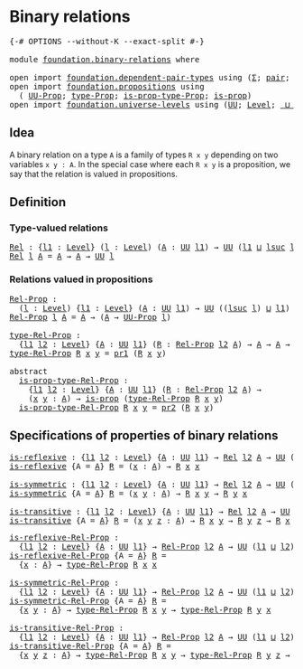 # Binary relations

<pre class="Agda"><a id="29" class="Symbol">{-#</a> <a id="33" class="Keyword">OPTIONS</a> <a id="41" class="Pragma">--without-K</a> <a id="53" class="Pragma">--exact-split</a> <a id="67" class="Symbol">#-}</a>

<a id="72" class="Keyword">module</a> <a id="79" href="foundation.binary-relations.html" class="Module">foundation.binary-relations</a> <a id="107" class="Keyword">where</a>

<a id="114" class="Keyword">open</a> <a id="119" class="Keyword">import</a> <a id="126" href="foundation.dependent-pair-types.html" class="Module">foundation.dependent-pair-types</a> <a id="158" class="Keyword">using</a> <a id="164" class="Symbol">(</a><a id="165" href="foundation-core.dependent-pair-types.html#502" class="Record">Σ</a><a id="166" class="Symbol">;</a> <a id="168" href="foundation-core.dependent-pair-types.html#575" class="InductiveConstructor">pair</a><a id="172" class="Symbol">;</a> <a id="174" href="foundation-core.dependent-pair-types.html#592" class="Field">pr1</a><a id="177" class="Symbol">;</a> <a id="179" href="foundation-core.dependent-pair-types.html#604" class="Field">pr2</a><a id="182" class="Symbol">)</a>
<a id="184" class="Keyword">open</a> <a id="189" class="Keyword">import</a> <a id="196" href="foundation.propositions.html" class="Module">foundation.propositions</a> <a id="220" class="Keyword">using</a>
  <a id="228" class="Symbol">(</a> <a id="230" href="foundation-core.propositions.html#1322" class="Function">UU-Prop</a><a id="237" class="Symbol">;</a> <a id="239" href="foundation-core.propositions.html#1424" class="Function">type-Prop</a><a id="248" class="Symbol">;</a> <a id="250" href="foundation-core.propositions.html#1491" class="Function">is-prop-type-Prop</a><a id="267" class="Symbol">;</a> <a id="269" href="foundation-core.propositions.html#1246" class="Function">is-prop</a><a id="276" class="Symbol">)</a>
<a id="278" class="Keyword">open</a> <a id="283" class="Keyword">import</a> <a id="290" href="foundation.universe-levels.html" class="Module">foundation.universe-levels</a> <a id="317" class="Keyword">using</a> <a id="323" class="Symbol">(</a><a id="324" href="foundation-core.universe-levels.html#222" class="Primitive">UU</a><a id="326" class="Symbol">;</a> <a id="328" href="Agda.Primitive.html#597" class="Postulate">Level</a><a id="333" class="Symbol">;</a> <a id="335" href="Agda.Primitive.html#810" class="Primitive Operator">_⊔_</a><a id="338" class="Symbol">;</a> <a id="340" href="Agda.Primitive.html#780" class="Primitive">lsuc</a><a id="344" class="Symbol">)</a>
</pre>
## Idea

A binary relation on a type `A` is a family of types `R x y` depending on two variables `x y : A`. In the special case where each `R x y` is a proposition, we say that the relation is valued in propositions.


## Definition

### Type-valued relations

<pre class="Agda"><a id="Rel"></a><a id="620" href="foundation.binary-relations.html#620" class="Function">Rel</a> <a id="624" class="Symbol">:</a> <a id="626" class="Symbol">{</a><a id="627" href="foundation.binary-relations.html#627" class="Bound">l1</a> <a id="630" class="Symbol">:</a> <a id="632" href="Agda.Primitive.html#597" class="Postulate">Level</a><a id="637" class="Symbol">}</a> <a id="639" class="Symbol">(</a><a id="640" href="foundation.binary-relations.html#640" class="Bound">l</a> <a id="642" class="Symbol">:</a> <a id="644" href="Agda.Primitive.html#597" class="Postulate">Level</a><a id="649" class="Symbol">)</a> <a id="651" class="Symbol">(</a><a id="652" href="foundation.binary-relations.html#652" class="Bound">A</a> <a id="654" class="Symbol">:</a> <a id="656" href="foundation-core.universe-levels.html#222" class="Primitive">UU</a> <a id="659" href="foundation.binary-relations.html#627" class="Bound">l1</a><a id="661" class="Symbol">)</a> <a id="663" class="Symbol">→</a> <a id="665" href="foundation-core.universe-levels.html#222" class="Primitive">UU</a> <a id="668" class="Symbol">(</a><a id="669" href="foundation.binary-relations.html#627" class="Bound">l1</a> <a id="672" href="Agda.Primitive.html#810" class="Primitive Operator">⊔</a> <a id="674" href="Agda.Primitive.html#780" class="Primitive">lsuc</a> <a id="679" href="foundation.binary-relations.html#640" class="Bound">l</a><a id="680" class="Symbol">)</a>
<a id="682" href="foundation.binary-relations.html#620" class="Function">Rel</a> <a id="686" href="foundation.binary-relations.html#686" class="Bound">l</a> <a id="688" href="foundation.binary-relations.html#688" class="Bound">A</a> <a id="690" class="Symbol">=</a> <a id="692" href="foundation.binary-relations.html#688" class="Bound">A</a> <a id="694" class="Symbol">→</a> <a id="696" href="foundation.binary-relations.html#688" class="Bound">A</a> <a id="698" class="Symbol">→</a> <a id="700" href="foundation-core.universe-levels.html#222" class="Primitive">UU</a> <a id="703" href="foundation.binary-relations.html#686" class="Bound">l</a>
</pre>
### Relations valued in propositions

<pre class="Agda"><a id="Rel-Prop"></a><a id="756" href="foundation.binary-relations.html#756" class="Function">Rel-Prop</a> <a id="765" class="Symbol">:</a>
  <a id="769" class="Symbol">(</a><a id="770" href="foundation.binary-relations.html#770" class="Bound">l</a> <a id="772" class="Symbol">:</a> <a id="774" href="Agda.Primitive.html#597" class="Postulate">Level</a><a id="779" class="Symbol">)</a> <a id="781" class="Symbol">{</a><a id="782" href="foundation.binary-relations.html#782" class="Bound">l1</a> <a id="785" class="Symbol">:</a> <a id="787" href="Agda.Primitive.html#597" class="Postulate">Level</a><a id="792" class="Symbol">}</a> <a id="794" class="Symbol">(</a><a id="795" href="foundation.binary-relations.html#795" class="Bound">A</a> <a id="797" class="Symbol">:</a> <a id="799" href="foundation-core.universe-levels.html#222" class="Primitive">UU</a> <a id="802" href="foundation.binary-relations.html#782" class="Bound">l1</a><a id="804" class="Symbol">)</a> <a id="806" class="Symbol">→</a> <a id="808" href="foundation-core.universe-levels.html#222" class="Primitive">UU</a> <a id="811" class="Symbol">((</a><a id="813" href="Agda.Primitive.html#780" class="Primitive">lsuc</a> <a id="818" href="foundation.binary-relations.html#770" class="Bound">l</a><a id="819" class="Symbol">)</a> <a id="821" href="Agda.Primitive.html#810" class="Primitive Operator">⊔</a> <a id="823" href="foundation.binary-relations.html#782" class="Bound">l1</a><a id="825" class="Symbol">)</a>
<a id="827" href="foundation.binary-relations.html#756" class="Function">Rel-Prop</a> <a id="836" href="foundation.binary-relations.html#836" class="Bound">l</a> <a id="838" href="foundation.binary-relations.html#838" class="Bound">A</a> <a id="840" class="Symbol">=</a> <a id="842" href="foundation.binary-relations.html#838" class="Bound">A</a> <a id="844" class="Symbol">→</a> <a id="846" class="Symbol">(</a><a id="847" href="foundation.binary-relations.html#838" class="Bound">A</a> <a id="849" class="Symbol">→</a> <a id="851" href="foundation-core.propositions.html#1322" class="Function">UU-Prop</a> <a id="859" href="foundation.binary-relations.html#836" class="Bound">l</a><a id="860" class="Symbol">)</a>

<a id="type-Rel-Prop"></a><a id="863" href="foundation.binary-relations.html#863" class="Function">type-Rel-Prop</a> <a id="877" class="Symbol">:</a>
  <a id="881" class="Symbol">{</a><a id="882" href="foundation.binary-relations.html#882" class="Bound">l1</a> <a id="885" href="foundation.binary-relations.html#885" class="Bound">l2</a> <a id="888" class="Symbol">:</a> <a id="890" href="Agda.Primitive.html#597" class="Postulate">Level</a><a id="895" class="Symbol">}</a> <a id="897" class="Symbol">{</a><a id="898" href="foundation.binary-relations.html#898" class="Bound">A</a> <a id="900" class="Symbol">:</a> <a id="902" href="foundation-core.universe-levels.html#222" class="Primitive">UU</a> <a id="905" href="foundation.binary-relations.html#882" class="Bound">l1</a><a id="907" class="Symbol">}</a> <a id="909" class="Symbol">(</a><a id="910" href="foundation.binary-relations.html#910" class="Bound">R</a> <a id="912" class="Symbol">:</a> <a id="914" href="foundation.binary-relations.html#756" class="Function">Rel-Prop</a> <a id="923" href="foundation.binary-relations.html#885" class="Bound">l2</a> <a id="926" href="foundation.binary-relations.html#898" class="Bound">A</a><a id="927" class="Symbol">)</a> <a id="929" class="Symbol">→</a> <a id="931" href="foundation.binary-relations.html#898" class="Bound">A</a> <a id="933" class="Symbol">→</a> <a id="935" href="foundation.binary-relations.html#898" class="Bound">A</a> <a id="937" class="Symbol">→</a> <a id="939" href="foundation-core.universe-levels.html#222" class="Primitive">UU</a> <a id="942" href="foundation.binary-relations.html#885" class="Bound">l2</a>
<a id="945" href="foundation.binary-relations.html#863" class="Function">type-Rel-Prop</a> <a id="959" href="foundation.binary-relations.html#959" class="Bound">R</a> <a id="961" href="foundation.binary-relations.html#961" class="Bound">x</a> <a id="963" href="foundation.binary-relations.html#963" class="Bound">y</a> <a id="965" class="Symbol">=</a> <a id="967" href="foundation-core.dependent-pair-types.html#592" class="Field">pr1</a> <a id="971" class="Symbol">(</a><a id="972" href="foundation.binary-relations.html#959" class="Bound">R</a> <a id="974" href="foundation.binary-relations.html#961" class="Bound">x</a> <a id="976" href="foundation.binary-relations.html#963" class="Bound">y</a><a id="977" class="Symbol">)</a>

<a id="980" class="Keyword">abstract</a>
  <a id="is-prop-type-Rel-Prop"></a><a id="991" href="foundation.binary-relations.html#991" class="Function">is-prop-type-Rel-Prop</a> <a id="1013" class="Symbol">:</a>
    <a id="1019" class="Symbol">{</a><a id="1020" href="foundation.binary-relations.html#1020" class="Bound">l1</a> <a id="1023" href="foundation.binary-relations.html#1023" class="Bound">l2</a> <a id="1026" class="Symbol">:</a> <a id="1028" href="Agda.Primitive.html#597" class="Postulate">Level</a><a id="1033" class="Symbol">}</a> <a id="1035" class="Symbol">{</a><a id="1036" href="foundation.binary-relations.html#1036" class="Bound">A</a> <a id="1038" class="Symbol">:</a> <a id="1040" href="foundation-core.universe-levels.html#222" class="Primitive">UU</a> <a id="1043" href="foundation.binary-relations.html#1020" class="Bound">l1</a><a id="1045" class="Symbol">}</a> <a id="1047" class="Symbol">(</a><a id="1048" href="foundation.binary-relations.html#1048" class="Bound">R</a> <a id="1050" class="Symbol">:</a> <a id="1052" href="foundation.binary-relations.html#756" class="Function">Rel-Prop</a> <a id="1061" href="foundation.binary-relations.html#1023" class="Bound">l2</a> <a id="1064" href="foundation.binary-relations.html#1036" class="Bound">A</a><a id="1065" class="Symbol">)</a> <a id="1067" class="Symbol">→</a>
    <a id="1073" class="Symbol">(</a><a id="1074" href="foundation.binary-relations.html#1074" class="Bound">x</a> <a id="1076" href="foundation.binary-relations.html#1076" class="Bound">y</a> <a id="1078" class="Symbol">:</a> <a id="1080" href="foundation.binary-relations.html#1036" class="Bound">A</a><a id="1081" class="Symbol">)</a> <a id="1083" class="Symbol">→</a> <a id="1085" href="foundation-core.propositions.html#1246" class="Function">is-prop</a> <a id="1093" class="Symbol">(</a><a id="1094" href="foundation.binary-relations.html#863" class="Function">type-Rel-Prop</a> <a id="1108" href="foundation.binary-relations.html#1048" class="Bound">R</a> <a id="1110" href="foundation.binary-relations.html#1074" class="Bound">x</a> <a id="1112" href="foundation.binary-relations.html#1076" class="Bound">y</a><a id="1113" class="Symbol">)</a>
  <a id="1117" href="foundation.binary-relations.html#991" class="Function">is-prop-type-Rel-Prop</a> <a id="1139" href="foundation.binary-relations.html#1139" class="Bound">R</a> <a id="1141" href="foundation.binary-relations.html#1141" class="Bound">x</a> <a id="1143" href="foundation.binary-relations.html#1143" class="Bound">y</a> <a id="1145" class="Symbol">=</a> <a id="1147" href="foundation-core.dependent-pair-types.html#604" class="Field">pr2</a> <a id="1151" class="Symbol">(</a><a id="1152" href="foundation.binary-relations.html#1139" class="Bound">R</a> <a id="1154" href="foundation.binary-relations.html#1141" class="Bound">x</a> <a id="1156" href="foundation.binary-relations.html#1143" class="Bound">y</a><a id="1157" class="Symbol">)</a>
</pre>
## Specifications of properties of binary relations

<pre class="Agda"><a id="is-reflexive"></a><a id="1225" href="foundation.binary-relations.html#1225" class="Function">is-reflexive</a> <a id="1238" class="Symbol">:</a> <a id="1240" class="Symbol">{</a><a id="1241" href="foundation.binary-relations.html#1241" class="Bound">l1</a> <a id="1244" href="foundation.binary-relations.html#1244" class="Bound">l2</a> <a id="1247" class="Symbol">:</a> <a id="1249" href="Agda.Primitive.html#597" class="Postulate">Level</a><a id="1254" class="Symbol">}</a> <a id="1256" class="Symbol">{</a><a id="1257" href="foundation.binary-relations.html#1257" class="Bound">A</a> <a id="1259" class="Symbol">:</a> <a id="1261" href="foundation-core.universe-levels.html#222" class="Primitive">UU</a> <a id="1264" href="foundation.binary-relations.html#1241" class="Bound">l1</a><a id="1266" class="Symbol">}</a> <a id="1268" class="Symbol">→</a> <a id="1270" href="foundation.binary-relations.html#620" class="Function">Rel</a> <a id="1274" href="foundation.binary-relations.html#1244" class="Bound">l2</a> <a id="1277" href="foundation.binary-relations.html#1257" class="Bound">A</a> <a id="1279" class="Symbol">→</a> <a id="1281" href="foundation-core.universe-levels.html#222" class="Primitive">UU</a> <a id="1284" class="Symbol">(</a><a id="1285" href="foundation.binary-relations.html#1241" class="Bound">l1</a> <a id="1288" href="Agda.Primitive.html#810" class="Primitive Operator">⊔</a> <a id="1290" href="foundation.binary-relations.html#1244" class="Bound">l2</a><a id="1292" class="Symbol">)</a>
<a id="1294" href="foundation.binary-relations.html#1225" class="Function">is-reflexive</a> <a id="1307" class="Symbol">{</a><a id="1308" class="Argument">A</a> <a id="1310" class="Symbol">=</a> <a id="1312" href="foundation.binary-relations.html#1312" class="Bound">A</a><a id="1313" class="Symbol">}</a> <a id="1315" href="foundation.binary-relations.html#1315" class="Bound">R</a> <a id="1317" class="Symbol">=</a> <a id="1319" class="Symbol">(</a><a id="1320" href="foundation.binary-relations.html#1320" class="Bound">x</a> <a id="1322" class="Symbol">:</a> <a id="1324" href="foundation.binary-relations.html#1312" class="Bound">A</a><a id="1325" class="Symbol">)</a> <a id="1327" class="Symbol">→</a> <a id="1329" href="foundation.binary-relations.html#1315" class="Bound">R</a> <a id="1331" href="foundation.binary-relations.html#1320" class="Bound">x</a> <a id="1333" href="foundation.binary-relations.html#1320" class="Bound">x</a>

<a id="is-symmetric"></a><a id="1336" href="foundation.binary-relations.html#1336" class="Function">is-symmetric</a> <a id="1349" class="Symbol">:</a> <a id="1351" class="Symbol">{</a><a id="1352" href="foundation.binary-relations.html#1352" class="Bound">l1</a> <a id="1355" href="foundation.binary-relations.html#1355" class="Bound">l2</a> <a id="1358" class="Symbol">:</a> <a id="1360" href="Agda.Primitive.html#597" class="Postulate">Level</a><a id="1365" class="Symbol">}</a> <a id="1367" class="Symbol">{</a><a id="1368" href="foundation.binary-relations.html#1368" class="Bound">A</a> <a id="1370" class="Symbol">:</a> <a id="1372" href="foundation-core.universe-levels.html#222" class="Primitive">UU</a> <a id="1375" href="foundation.binary-relations.html#1352" class="Bound">l1</a><a id="1377" class="Symbol">}</a> <a id="1379" class="Symbol">→</a> <a id="1381" href="foundation.binary-relations.html#620" class="Function">Rel</a> <a id="1385" href="foundation.binary-relations.html#1355" class="Bound">l2</a> <a id="1388" href="foundation.binary-relations.html#1368" class="Bound">A</a> <a id="1390" class="Symbol">→</a> <a id="1392" href="foundation-core.universe-levels.html#222" class="Primitive">UU</a> <a id="1395" class="Symbol">(</a><a id="1396" href="foundation.binary-relations.html#1352" class="Bound">l1</a> <a id="1399" href="Agda.Primitive.html#810" class="Primitive Operator">⊔</a> <a id="1401" href="foundation.binary-relations.html#1355" class="Bound">l2</a><a id="1403" class="Symbol">)</a>
<a id="1405" href="foundation.binary-relations.html#1336" class="Function">is-symmetric</a> <a id="1418" class="Symbol">{</a><a id="1419" class="Argument">A</a> <a id="1421" class="Symbol">=</a> <a id="1423" href="foundation.binary-relations.html#1423" class="Bound">A</a><a id="1424" class="Symbol">}</a> <a id="1426" href="foundation.binary-relations.html#1426" class="Bound">R</a> <a id="1428" class="Symbol">=</a> <a id="1430" class="Symbol">(</a><a id="1431" href="foundation.binary-relations.html#1431" class="Bound">x</a> <a id="1433" href="foundation.binary-relations.html#1433" class="Bound">y</a> <a id="1435" class="Symbol">:</a> <a id="1437" href="foundation.binary-relations.html#1423" class="Bound">A</a><a id="1438" class="Symbol">)</a> <a id="1440" class="Symbol">→</a> <a id="1442" href="foundation.binary-relations.html#1426" class="Bound">R</a> <a id="1444" href="foundation.binary-relations.html#1431" class="Bound">x</a> <a id="1446" href="foundation.binary-relations.html#1433" class="Bound">y</a> <a id="1448" class="Symbol">→</a> <a id="1450" href="foundation.binary-relations.html#1426" class="Bound">R</a> <a id="1452" href="foundation.binary-relations.html#1433" class="Bound">y</a> <a id="1454" href="foundation.binary-relations.html#1431" class="Bound">x</a>

<a id="is-transitive"></a><a id="1457" href="foundation.binary-relations.html#1457" class="Function">is-transitive</a> <a id="1471" class="Symbol">:</a> <a id="1473" class="Symbol">{</a><a id="1474" href="foundation.binary-relations.html#1474" class="Bound">l1</a> <a id="1477" href="foundation.binary-relations.html#1477" class="Bound">l2</a> <a id="1480" class="Symbol">:</a> <a id="1482" href="Agda.Primitive.html#597" class="Postulate">Level</a><a id="1487" class="Symbol">}</a> <a id="1489" class="Symbol">{</a><a id="1490" href="foundation.binary-relations.html#1490" class="Bound">A</a> <a id="1492" class="Symbol">:</a> <a id="1494" href="foundation-core.universe-levels.html#222" class="Primitive">UU</a> <a id="1497" href="foundation.binary-relations.html#1474" class="Bound">l1</a><a id="1499" class="Symbol">}</a> <a id="1501" class="Symbol">→</a> <a id="1503" href="foundation.binary-relations.html#620" class="Function">Rel</a> <a id="1507" href="foundation.binary-relations.html#1477" class="Bound">l2</a> <a id="1510" href="foundation.binary-relations.html#1490" class="Bound">A</a> <a id="1512" class="Symbol">→</a> <a id="1514" href="foundation-core.universe-levels.html#222" class="Primitive">UU</a> <a id="1517" class="Symbol">(</a><a id="1518" href="foundation.binary-relations.html#1474" class="Bound">l1</a> <a id="1521" href="Agda.Primitive.html#810" class="Primitive Operator">⊔</a> <a id="1523" href="foundation.binary-relations.html#1477" class="Bound">l2</a><a id="1525" class="Symbol">)</a>
<a id="1527" href="foundation.binary-relations.html#1457" class="Function">is-transitive</a> <a id="1541" class="Symbol">{</a><a id="1542" class="Argument">A</a> <a id="1544" class="Symbol">=</a> <a id="1546" href="foundation.binary-relations.html#1546" class="Bound">A</a><a id="1547" class="Symbol">}</a> <a id="1549" href="foundation.binary-relations.html#1549" class="Bound">R</a> <a id="1551" class="Symbol">=</a> <a id="1553" class="Symbol">(</a><a id="1554" href="foundation.binary-relations.html#1554" class="Bound">x</a> <a id="1556" href="foundation.binary-relations.html#1556" class="Bound">y</a> <a id="1558" href="foundation.binary-relations.html#1558" class="Bound">z</a> <a id="1560" class="Symbol">:</a> <a id="1562" href="foundation.binary-relations.html#1546" class="Bound">A</a><a id="1563" class="Symbol">)</a> <a id="1565" class="Symbol">→</a> <a id="1567" href="foundation.binary-relations.html#1549" class="Bound">R</a> <a id="1569" href="foundation.binary-relations.html#1554" class="Bound">x</a> <a id="1571" href="foundation.binary-relations.html#1556" class="Bound">y</a> <a id="1573" class="Symbol">→</a> <a id="1575" href="foundation.binary-relations.html#1549" class="Bound">R</a> <a id="1577" href="foundation.binary-relations.html#1556" class="Bound">y</a> <a id="1579" href="foundation.binary-relations.html#1558" class="Bound">z</a> <a id="1581" class="Symbol">→</a> <a id="1583" href="foundation.binary-relations.html#1549" class="Bound">R</a> <a id="1585" href="foundation.binary-relations.html#1554" class="Bound">x</a> <a id="1587" href="foundation.binary-relations.html#1558" class="Bound">z</a>
</pre>
<pre class="Agda"><a id="is-reflexive-Rel-Prop"></a><a id="1602" href="foundation.binary-relations.html#1602" class="Function">is-reflexive-Rel-Prop</a> <a id="1624" class="Symbol">:</a>
  <a id="1628" class="Symbol">{</a><a id="1629" href="foundation.binary-relations.html#1629" class="Bound">l1</a> <a id="1632" href="foundation.binary-relations.html#1632" class="Bound">l2</a> <a id="1635" class="Symbol">:</a> <a id="1637" href="Agda.Primitive.html#597" class="Postulate">Level</a><a id="1642" class="Symbol">}</a> <a id="1644" class="Symbol">{</a><a id="1645" href="foundation.binary-relations.html#1645" class="Bound">A</a> <a id="1647" class="Symbol">:</a> <a id="1649" href="foundation-core.universe-levels.html#222" class="Primitive">UU</a> <a id="1652" href="foundation.binary-relations.html#1629" class="Bound">l1</a><a id="1654" class="Symbol">}</a> <a id="1656" class="Symbol">→</a> <a id="1658" href="foundation.binary-relations.html#756" class="Function">Rel-Prop</a> <a id="1667" href="foundation.binary-relations.html#1632" class="Bound">l2</a> <a id="1670" href="foundation.binary-relations.html#1645" class="Bound">A</a> <a id="1672" class="Symbol">→</a> <a id="1674" href="foundation-core.universe-levels.html#222" class="Primitive">UU</a> <a id="1677" class="Symbol">(</a><a id="1678" href="foundation.binary-relations.html#1629" class="Bound">l1</a> <a id="1681" href="Agda.Primitive.html#810" class="Primitive Operator">⊔</a> <a id="1683" href="foundation.binary-relations.html#1632" class="Bound">l2</a><a id="1685" class="Symbol">)</a>
<a id="1687" href="foundation.binary-relations.html#1602" class="Function">is-reflexive-Rel-Prop</a> <a id="1709" class="Symbol">{</a><a id="1710" class="Argument">A</a> <a id="1712" class="Symbol">=</a> <a id="1714" href="foundation.binary-relations.html#1714" class="Bound">A</a><a id="1715" class="Symbol">}</a> <a id="1717" href="foundation.binary-relations.html#1717" class="Bound">R</a> <a id="1719" class="Symbol">=</a>
  <a id="1723" class="Symbol">{</a><a id="1724" href="foundation.binary-relations.html#1724" class="Bound">x</a> <a id="1726" class="Symbol">:</a> <a id="1728" href="foundation.binary-relations.html#1714" class="Bound">A</a><a id="1729" class="Symbol">}</a> <a id="1731" class="Symbol">→</a> <a id="1733" href="foundation.binary-relations.html#863" class="Function">type-Rel-Prop</a> <a id="1747" href="foundation.binary-relations.html#1717" class="Bound">R</a> <a id="1749" href="foundation.binary-relations.html#1724" class="Bound">x</a> <a id="1751" href="foundation.binary-relations.html#1724" class="Bound">x</a>

<a id="is-symmetric-Rel-Prop"></a><a id="1754" href="foundation.binary-relations.html#1754" class="Function">is-symmetric-Rel-Prop</a> <a id="1776" class="Symbol">:</a>
  <a id="1780" class="Symbol">{</a><a id="1781" href="foundation.binary-relations.html#1781" class="Bound">l1</a> <a id="1784" href="foundation.binary-relations.html#1784" class="Bound">l2</a> <a id="1787" class="Symbol">:</a> <a id="1789" href="Agda.Primitive.html#597" class="Postulate">Level</a><a id="1794" class="Symbol">}</a> <a id="1796" class="Symbol">{</a><a id="1797" href="foundation.binary-relations.html#1797" class="Bound">A</a> <a id="1799" class="Symbol">:</a> <a id="1801" href="foundation-core.universe-levels.html#222" class="Primitive">UU</a> <a id="1804" href="foundation.binary-relations.html#1781" class="Bound">l1</a><a id="1806" class="Symbol">}</a> <a id="1808" class="Symbol">→</a> <a id="1810" href="foundation.binary-relations.html#756" class="Function">Rel-Prop</a> <a id="1819" href="foundation.binary-relations.html#1784" class="Bound">l2</a> <a id="1822" href="foundation.binary-relations.html#1797" class="Bound">A</a> <a id="1824" class="Symbol">→</a> <a id="1826" href="foundation-core.universe-levels.html#222" class="Primitive">UU</a> <a id="1829" class="Symbol">(</a><a id="1830" href="foundation.binary-relations.html#1781" class="Bound">l1</a> <a id="1833" href="Agda.Primitive.html#810" class="Primitive Operator">⊔</a> <a id="1835" href="foundation.binary-relations.html#1784" class="Bound">l2</a><a id="1837" class="Symbol">)</a>
<a id="1839" href="foundation.binary-relations.html#1754" class="Function">is-symmetric-Rel-Prop</a> <a id="1861" class="Symbol">{</a><a id="1862" class="Argument">A</a> <a id="1864" class="Symbol">=</a> <a id="1866" href="foundation.binary-relations.html#1866" class="Bound">A</a><a id="1867" class="Symbol">}</a> <a id="1869" href="foundation.binary-relations.html#1869" class="Bound">R</a> <a id="1871" class="Symbol">=</a>
  <a id="1875" class="Symbol">{</a><a id="1876" href="foundation.binary-relations.html#1876" class="Bound">x</a> <a id="1878" href="foundation.binary-relations.html#1878" class="Bound">y</a> <a id="1880" class="Symbol">:</a> <a id="1882" href="foundation.binary-relations.html#1866" class="Bound">A</a><a id="1883" class="Symbol">}</a> <a id="1885" class="Symbol">→</a> <a id="1887" href="foundation.binary-relations.html#863" class="Function">type-Rel-Prop</a> <a id="1901" href="foundation.binary-relations.html#1869" class="Bound">R</a> <a id="1903" href="foundation.binary-relations.html#1876" class="Bound">x</a> <a id="1905" href="foundation.binary-relations.html#1878" class="Bound">y</a> <a id="1907" class="Symbol">→</a> <a id="1909" href="foundation.binary-relations.html#863" class="Function">type-Rel-Prop</a> <a id="1923" href="foundation.binary-relations.html#1869" class="Bound">R</a> <a id="1925" href="foundation.binary-relations.html#1878" class="Bound">y</a> <a id="1927" href="foundation.binary-relations.html#1876" class="Bound">x</a>

<a id="is-transitive-Rel-Prop"></a><a id="1930" href="foundation.binary-relations.html#1930" class="Function">is-transitive-Rel-Prop</a> <a id="1953" class="Symbol">:</a>
  <a id="1957" class="Symbol">{</a><a id="1958" href="foundation.binary-relations.html#1958" class="Bound">l1</a> <a id="1961" href="foundation.binary-relations.html#1961" class="Bound">l2</a> <a id="1964" class="Symbol">:</a> <a id="1966" href="Agda.Primitive.html#597" class="Postulate">Level</a><a id="1971" class="Symbol">}</a> <a id="1973" class="Symbol">{</a><a id="1974" href="foundation.binary-relations.html#1974" class="Bound">A</a> <a id="1976" class="Symbol">:</a> <a id="1978" href="foundation-core.universe-levels.html#222" class="Primitive">UU</a> <a id="1981" href="foundation.binary-relations.html#1958" class="Bound">l1</a><a id="1983" class="Symbol">}</a> <a id="1985" class="Symbol">→</a> <a id="1987" href="foundation.binary-relations.html#756" class="Function">Rel-Prop</a> <a id="1996" href="foundation.binary-relations.html#1961" class="Bound">l2</a> <a id="1999" href="foundation.binary-relations.html#1974" class="Bound">A</a> <a id="2001" class="Symbol">→</a> <a id="2003" href="foundation-core.universe-levels.html#222" class="Primitive">UU</a> <a id="2006" class="Symbol">(</a><a id="2007" href="foundation.binary-relations.html#1958" class="Bound">l1</a> <a id="2010" href="Agda.Primitive.html#810" class="Primitive Operator">⊔</a> <a id="2012" href="foundation.binary-relations.html#1961" class="Bound">l2</a><a id="2014" class="Symbol">)</a>
<a id="2016" href="foundation.binary-relations.html#1930" class="Function">is-transitive-Rel-Prop</a> <a id="2039" class="Symbol">{</a><a id="2040" class="Argument">A</a> <a id="2042" class="Symbol">=</a> <a id="2044" href="foundation.binary-relations.html#2044" class="Bound">A</a><a id="2045" class="Symbol">}</a> <a id="2047" href="foundation.binary-relations.html#2047" class="Bound">R</a> <a id="2049" class="Symbol">=</a>
  <a id="2053" class="Symbol">{</a><a id="2054" href="foundation.binary-relations.html#2054" class="Bound">x</a> <a id="2056" href="foundation.binary-relations.html#2056" class="Bound">y</a> <a id="2058" href="foundation.binary-relations.html#2058" class="Bound">z</a> <a id="2060" class="Symbol">:</a> <a id="2062" href="foundation.binary-relations.html#2044" class="Bound">A</a><a id="2063" class="Symbol">}</a> <a id="2065" class="Symbol">→</a> <a id="2067" href="foundation.binary-relations.html#863" class="Function">type-Rel-Prop</a> <a id="2081" href="foundation.binary-relations.html#2047" class="Bound">R</a> <a id="2083" href="foundation.binary-relations.html#2054" class="Bound">x</a> <a id="2085" href="foundation.binary-relations.html#2056" class="Bound">y</a> <a id="2087" class="Symbol">→</a> <a id="2089" href="foundation.binary-relations.html#863" class="Function">type-Rel-Prop</a> <a id="2103" href="foundation.binary-relations.html#2047" class="Bound">R</a> <a id="2105" href="foundation.binary-relations.html#2056" class="Bound">y</a> <a id="2107" href="foundation.binary-relations.html#2058" class="Bound">z</a> <a id="2109" class="Symbol">→</a> <a id="2111" href="foundation.binary-relations.html#863" class="Function">type-Rel-Prop</a> <a id="2125" href="foundation.binary-relations.html#2047" class="Bound">R</a> <a id="2127" href="foundation.binary-relations.html#2054" class="Bound">x</a> <a id="2129" href="foundation.binary-relations.html#2058" class="Bound">z</a>
</pre>